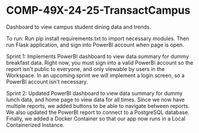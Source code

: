 # COMP-49X-24-25-TransactCampus

Dashboard to view campus student dining data and trends.

To run: Run pip install requirements.txt to import necessary modules. Then run Flask application, and sign into PowerBI account when page is open.

Sprint 1: Implements PowerBI dashboard to view data summary for dummy breakfast data. Right now, you must sign into a valid PowerBi account so the report isn't public to everyone, and only viewable by users in the Workspace. In an upcoming sprint we will implement a login screen, so a PowerBI account isn't necessary. 

Sprint 2: Updated PowerBI dashboard to view data summary for dummy lunch data, and home page to view data for all times. Since we now have multiple reports, we added buttons to be able to navigate between reports. We also updated the PowerBI report to connect to a PostgreSQL database. Finally, we added a Docker Container so that our app now runs in a Local Containerized Instance. 
